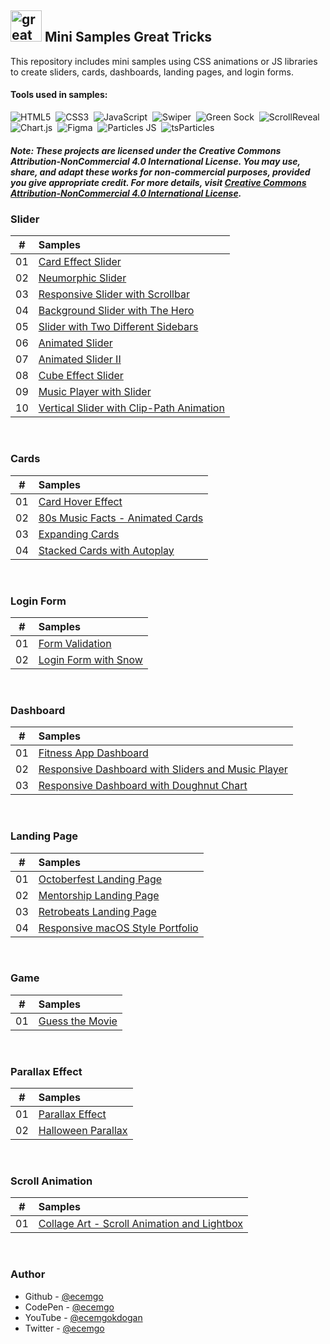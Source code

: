 ## <img src="https://user-images.githubusercontent.com/13468728/233831804-0f5c7ee5-d654-4c13-9c77-a5bd6dc4fe74.jpg" title="great tricks" alt="great tricks" width="50" height="50"/> Mini Samples Great Tricks

This repository includes mini samples using CSS animations or JS libraries to create sliders, cards, dashboards, landing pages, and login forms.

#### Tools used in samples:

![HTML5](https://img.shields.io/badge/-HTML5-E34F26?style=for-the-badge&logo=html5&logoColor=white)&nbsp;
![CSS3](https://img.shields.io/badge/-CSS3-1572B6?style=for-the-badge&logo=css3)&nbsp;
![JavaScript](https://img.shields.io/badge/Javascript-F7DF1E.svg?style=for-the-badge&logo=javascript&logoColor=black)&nbsp;
![Swiper](https://img.shields.io/badge/swiper%20js-4287F5?style=for-the-badge&logo=swiper&logoColor=white)&nbsp;
![Green Sock](https://img.shields.io/badge/green%20sock-88CE02?style=for-the-badge&logo=greensock&logoColor=white)&nbsp;
![ScrollReveal](https://img.shields.io/badge/scrollreveal-8B49B8?style=for-the-badge&logo=scrollreveal&logoColor=white)&nbsp;
![Chart.js](https://img.shields.io/badge/chart.js-F5788D.svg?style=for-the-badge&logo=chart.js&logoColor=white)&nbsp;
![Figma](https://img.shields.io/badge/figma-6600CC.svg?style=for-the-badge&logo=figma&logoColor=white)&nbsp;
![Particles JS](https://img.shields.io/badge/particles%20js-10135E?style=for-the-badge&logo=particlejs&logoColor=white)&nbsp;
![tsParticles](https://img.shields.io/badge/tsParticles-262852?style=for-the-badge&logo=particlejs&logoColor=white)&nbsp;

##### Note: These projects are licensed under the Creative Commons Attribution-NonCommercial 4.0 International License. You may use, share, and adapt these works for non-commercial purposes, provided you give appropriate credit. For more details, visit [Creative Commons Attribution-NonCommercial 4.0 International License](https://creativecommons.org/licenses/by-nc/4.0/).

### Slider

|  #  | Samples                                                                                                                                            |
| :-: | :------------------------------------------------------------------------------------------------------------------------------------------------- |
| 01  | [Card Effect Slider](https://github.com/ecemgo/mini-samples-great-tricks/tree/main/card-effect)                                                    |
| 02  | [Neumorphic Slider](https://github.com/ecemgo/mini-samples-great-tricks/tree/main/neumorphic-slider)                                               |
| 03  | [Responsive Slider with Scrollbar](https://github.com/ecemgo/mini-samples-great-tricks/tree/main/responsive-slider-with-scrollbar)                 |
| 04  | [Background Slider with The Hero](https://github.com/ecemgo/mini-samples-great-tricks/tree/main/background-slider-with-the-hero)                   |
| 05  | [Slider with Two Different Sidebars](https://github.com/ecemgo/mini-samples-great-tricks/tree/main/slider-with-two-different-sidebars)             |
| 06  | [Animated Slider](https://github.com/ecemgo/mini-samples-great-tricks/tree/main/animated-slider)                                                   |
| 07  | [Animated Slider II](https://github.com/ecemgo/mini-samples-great-tricks/tree/main/animated-slider-2)                                              |
| 08  | [Cube Effect Slider](https://github.com/ecemgo/mini-samples-great-tricks/tree/main/cube-effect-slider)                                             |
| 09  | [Music Player with Slider](https://github.com/ecemgo/mini-samples-great-tricks/tree/main/music-player-with-slider)                                 |
| 10  | [Vertical Slider with Clip-Path Animation](https://github.com/ecemgo/mini-samples-great-tricks/tree/main/vertical-slider-with-clip-path-animation) |

<br>

### Cards

|  #  | Samples                                                                                                                  |
| :-: | :----------------------------------------------------------------------------------------------------------------------- |
| 01  | [Card Hover Effect](https://github.com/ecemgo/mini-samples-great-tricks/tree/main/card-hover-effect)                     |
| 02  | [80s Music Facts - Animated Cards](https://github.com/ecemgo/mini-samples-great-tricks/tree/main/80s-music-fact)         |
| 03  | [Expanding Cards](https://github.com/ecemgo/mini-samples-great-tricks/tree/main/expanding-cards)                         |
| 04  | [Stacked Cards with Autoplay](https://github.com/ecemgo/mini-samples-great-tricks/tree/main/stacked-cards-with-autoplay) |

<br>

### Login Form

|  #  | Samples                                                                                                     |
| :-: | :---------------------------------------------------------------------------------------------------------- |
| 01  | [Form Validation](https://github.com/ecemgo/mini-samples-great-tricks/tree/main/clientside-form-validation) |
| 02  | [Login Form with Snow](https://github.com/ecemgo/mini-samples-great-tricks/tree/main/login-form-with-snow)  |

<br>

### Dashboard

|  #  | Samples                                                                                                                                 |
| :-: | :-------------------------------------------------------------------------------------------------------------------------------------- |
| 01  | [Fitness App Dashboard](https://github.com/ecemgo/mini-samples-great-tricks/tree/main/fitness-app-dashboard)                            |
| 02  | [Responsive Dashboard with Sliders and Music Player](https://github.com/ecemgo/mini-samples-great-tricks/tree/main/music-app-dashboard) |
| 03  | [Responsive Dashboard with Doughnut Chart](https://github.com/ecemgo/mini-samples-great-tricks/tree/main/event-dashboard)               |

<br>

### Landing Page

|  #  | Samples                                                                                                                 |
| :-: | :---------------------------------------------------------------------------------------------------------------------- |
| 01  | [Octoberfest Landing Page](https://github.com/ecemgo/mini-samples-great-tricks/tree/main/octoberfest-landing-page)      |
| 02  | [Mentorship Landing Page](https://github.com/ecemgo/mini-samples-great-tricks/tree/main/mentorship-landing-page)        |
| 03  | [Retrobeats Landing Page](https://github.com/ecemgo/mini-samples-great-tricks/tree/main/retrobeats-landing-page)        |
| 04  | [Responsive macOS Style Portfolio](https://github.com/ecemgo/mini-samples-great-tricks/tree/main/macos-style-portfolio) |

<br>

### Game

|  #  | Samples                                                                                          |
| :-: | :----------------------------------------------------------------------------------------------- |
| 01  | [Guess the Movie](https://github.com/ecemgo/mini-samples-great-tricks/tree/main/guess-the-movie) |

<br>

### Parallax Effect

|  #  | Samples                                                                                                |
| :-: | :----------------------------------------------------------------------------------------------------- |
| 01  | [Parallax Effect](https://github.com/ecemgo/mini-samples-great-tricks/tree/main/parallax-effect)       |
| 02  | [Halloween Parallax](https://github.com/ecemgo/mini-samples-great-tricks/tree/main/halloween-parallax) |

<br>

### Scroll Animation

|  #  | Samples                                                                                                                  |
| :-: | :----------------------------------------------------------------------------------------------------------------------- |
| 01  | [Collage Art - Scroll Animation and Lightbox](https://github.com/ecemgo/mini-samples-great-tricks/tree/main/collage-art) |

<br>

### Author

- Github - [@ecemgo](https://github.com/ecemgo)
- CodePen - [@ecemgo](https://codepen.io/ecemgo)
- YouTube - [@ecemgokdogan](https://www.youtube.com/channel/UCktkPv17cw27PaFGcnZa_aQ)
- Twitter - [@ecemgo](https://twitter.com/ecemgo)
